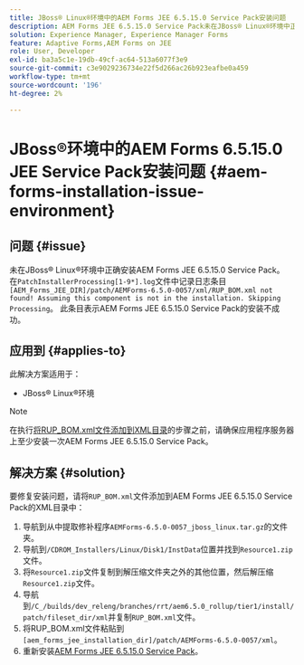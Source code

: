 ```yaml
---
title: JBoss® Linux®环境中的AEM Forms JEE 6.5.15.0 Service Pack安装问题
description: AEM Forms JEE 6.5.15.0 Service Pack未在JBoss® Linux®环境中正确安装，任何修补程序更改都不会应用到应用程序服务器。 将'RUP_BOM.xml'文件添加到XML目录中。
solution: Experience Manager, Experience Manager Forms
feature: Adaptive Forms,AEM Forms on JEE
role: User, Developer
exl-id: ba3a5c1e-19db-49cf-ac64-513a6077f3e9
source-git-commit: c3e9029236734e22f5d266ac26b923eafbe0a459
workflow-type: tm+mt
source-wordcount: '196'
ht-degree: 2%

---
```


# JBoss®环境中的AEM Forms 6.5.15.0 JEE Service Pack安装问题 {#aem-forms-installation-issue-environment}

## 问题 {#issue}

未在JBoss® Linux®环境中正确安装AEM Forms JEE 6.5.15.0 Service Pack。 在`PatchInstallerProcessing[1-9*].log`文件中记录日志条目`[AEM_Forms_JEE_DIR]/patch/AEMForms-6.5.0-0057/xml/RUP_BOM.xml not found! Assuming this component is not in the installation. Skipping Processing`。 此条目表示AEM Forms JEE 6.5.15.0 Service Pack的安装不成功。

## 应用到 {#applies-to}

此解决方案适用于：
* JBoss® Linux®环境

>[!NOTE]
>
> 在执行[将RUP_BOM.xml文件添加到XML目录](#solution-solution)的步骤之前，请确保应用程序服务器上至少安装一次AEM Forms JEE 6.5.15.0 Service Pack。

## 解决方案 {#solution}

要修复安装问题，请将`RUP_BOM.xml`文件添加到AEM Forms JEE 6.5.15.0 Service Pack的XML目录中：
1. 导航到从中提取修补程序`AEMForms-6.5.0-0057_jboss_linux.tar.gz`的文件夹。
1. 导航到`/CDROM_Installers/Linux/Disk1/InstData`位置并找到`Resource1.zip`文件。
1. 将`Resource1.zip`文件复制到解压缩文件夹之外的其他位置，然后解压缩`Resource1.zip`文件。
1. 导航到`/C_/builds/dev_releng/branches/rrt/aem6.5.0_rollup/tier1/install/patch/fileset_dir/xml`并复制`RUP_BOM.xml`文件。
1. 将RUP_BOM.xml文件粘贴到`[aem_forms_jee_installation_dir]/patch/AEMForms-6.5.0-0057/xml`。
1. 重新安装[AEM Forms JEE 6.5.15.0 Service Pack](https://experienceleague.adobe.com/docs/experience-manager-release-information/aem-release-updates/forms-updates/aem-forms-releases.html)。
